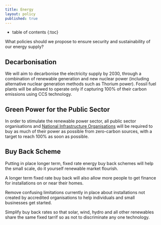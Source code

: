```yaml
---
title: Energy
layout: policy
published: true
---
```

* table of contents 
{:toc}

What policies should we propose to ensure security and sustainability of our energy supply?

## Decarbonisation

We will aim to decarbonise the electricity supply by 2030, through a combination of renewable generation and new nuclear 
power (including alternative nuclear generation methods such as Thorium power). Fossil fuel plants will be allowed to operate
only if capturing 100% of their carbon emissions using CCS technology.

## Green Power for the Public Sector

In order to stimulate the renewable power sector, all public sector organisations and [National Infrastructure Organisations](infrastructure.html) will be required to buy as much of their power as possible from zero-carbon sources, with a target to reach 100% as soon as possible.

## Buy Back Scheme

Putting in place longer term, fixed rate energy buy back schemes will help the small scale, do it yourself renewable market flourish. 

A longer term fixed rate buy back will also allow more people to get finance for installations on or near their homes.

Remove confusing limitations currently in place about installations not created by accredited organisations to help individuals and small businesses get started.

Simplify buy back rates so that solar, wind, hydro and all other renewables share the same fixed tarrif so as not to discriminate any one technology.
